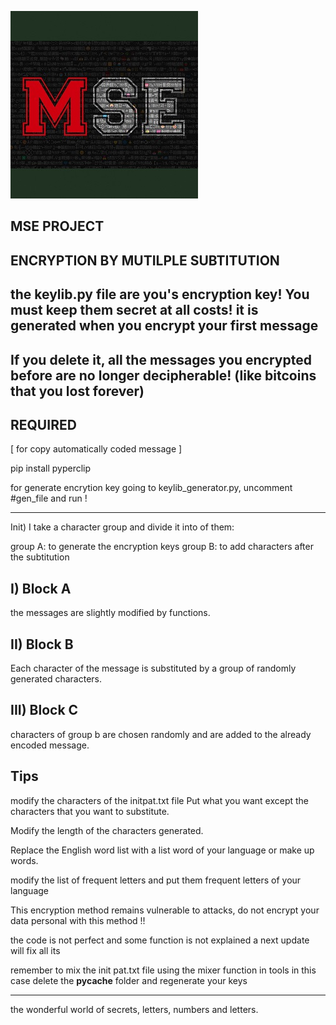 ![logo file](logo.jpg)

MSE PROJECT
-------------------------------------

ENCRYPTION BY MUTILPLE SUBTITUTION
---------------------------------------

the keylib.py file are you's encryption key! You must keep them secret at all costs! it is generated when you encrypt your first message
---------------------------------------
If you delete it, all the messages you encrypted before are no longer decipherable! (like bitcoins that you lost forever)
---------------------------------------

REQUIRED 
-------------------------------------
[ for copy automatically coded message ]

pip install pyperclip


for generate encrytion key going to keylib_generator.py, uncomment  #gen_file and run !

-------------------------------------
Init)
I take a character group and divide it into
of them:

group A: to generate the encryption keys
group B: to add characters after the
subtitution


I) Block A
-------------------------------------
the messages are slightly modified by functions.

II) Block B
-------------------------------------
Each character of the message is substituted by a group
of randomly generated characters.

III) Block C
-------------------------------------
characters of group b are chosen randomly
and are added to the already encoded message.


Tips
---------------------------
modify the characters of the initpat.txt file
Put what you want except the characters
that you want to substitute.

Modify the length of the characters generated.

Replace the English word list with a list
word of your language or make up words.

modify the list of frequent letters and put them
frequent letters of your language

This encryption method remains vulnerable
to attacks, do not encrypt your data
personal with this method !!

the code is not perfect and some function
is not explained a next update will fix all its

remember to mix the init pat.txt file using the mixer function in tools in this case delete the __pycache__ folder and regenerate your keys

-----------------------------------
the wonderful world of secrets, letters,
numbers and letters.



